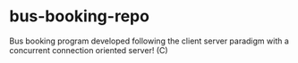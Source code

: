 # bus-booking-repo
Bus booking program developed following the client server paradigm with a concurrent connection oriented server! (C)
